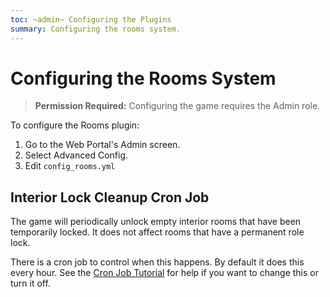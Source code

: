 ```yaml
---
toc: ~admin~ Configuring the Plugins
summary: Configuring the rooms system.
---
```

# Configuring the Rooms System

> **Permission Required:** Configuring the game requires the Admin role.

To configure the Rooms plugin:

1. Go to the Web Portal's Admin screen.  
2. Select Advanced Config.
3. Edit `config_rooms.yml`

## Interior Lock Cleanup Cron Job

The game will periodically unlock empty interior rooms that have been temporarily locked.  It does not affect rooms that have a permanent role lock.

There is a cron job to control when this happens.  By default it does this every hour.  See the [Cron Job Tutorial](http://www.aresmush.com/tutorials/code/configuring-cron) for help if you want to change this or turn it off.
